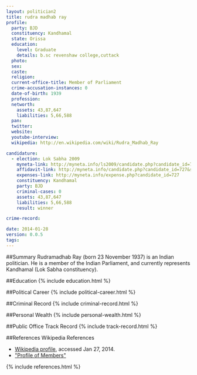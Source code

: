 ```yaml
---
layout: politician2
title: rudra madhab ray
profile: 
  party: BJD
  constituency: Kandhamal
  state: Orissa
  education: 
    level: Graduate
    details: b.sc revenshaw college,cuttack
  photo: 
  sex: 
  caste: 
  religion: 
  current-office-title: Member of Parliament
  crime-accusation-instances: 0
  date-of-birth: 1939
  profession: 
  networth: 
    assets: 43,87,647
    liabilities: 5,66,588
  pan: 
  twitter: 
  website: 
  youtube-interview: 
  wikipedia: http://en.wikipedia.com/wiki/Rudra_Madhab_Ray

candidature: 
  - election: Lok Sabha 2009
    myneta-link: http://myneta.info/ls2009/candidate.php?candidate_id=727
    affidavit-link: http://myneta.info/candidate.php?candidate_id=727&scan=original
    expenses-link: http://myneta.info/expense.php?candidate_id=727
    constituency: Kandhamal 
    party: BJD
    criminal-cases: 0
    assets: 43,87,647
    liabilities: 5,66,588
    result: winner 

crime-record: 

date: 2014-01-28
version: 0.0.5
tags: 
---
```

##Summary
Rudramadhab Ray (born 23 November 1937) is an Indian politician. He is a member of the Indian Parliament, and currently represents Kandhamal (Lok Sabha constituency).




##Education
{% include education.html %}


##Political Career
{% include political-career.html %}


##Criminal Record
{% include criminal-record.html %}


##Personal Wealth
{% include personal-wealth.html %}


##Public Office Track Record
{% include track-record.html %}


##References
Wikipedia References
- [Wikipedia profile]({{page.profile.wikipedia}}), accessed Jan 27, 2014.
- ["Profile of Members"][wiki1]

[wiki1]: http://164.100.47.132/LssNew/Members/Biography.aspx?mpsno=4421


{% include references.html %}